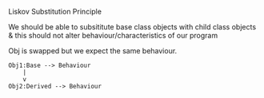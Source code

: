 Liskov Substitution Principle

We should be able to subsititute base class objects with child class objects & this should not alter behaviour/characteristics of our program

Obj is swapped but we expect the same behaviour.
```
Obj1:Base --> Behaviour
    | 
    v  
Obj2:Derived --> Behaviour 
```
